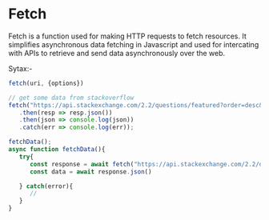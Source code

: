 # Fetch

Fetch is a function used for making HTTP requests to fetch resources.
It simplifies asynchronous data fetching in Javascript and used for intercating with APIs to retrieve and send data asynchronously over the web.

Sytax:-

```js
fetch(uri, {options})
```

```js
// get some data from stackoverflow
fetch("https://api.stackexchange.com/2.2/questions/featured?order=desc&sort=activity&site=stackoverflow")
   .then(resp => resp.json())
   .then(json => console.log(json))
   .catch(err => console.log(err));
```

```js
fetchData();
async function fetchData(){
   try{
      const response = await fetch("https://api.stackexchange.com/2.2/questions/featured?order=desc&sort=activity&site=stackoverflow")
      const data = await response.json()

   } catch(error){
      //
   }
}